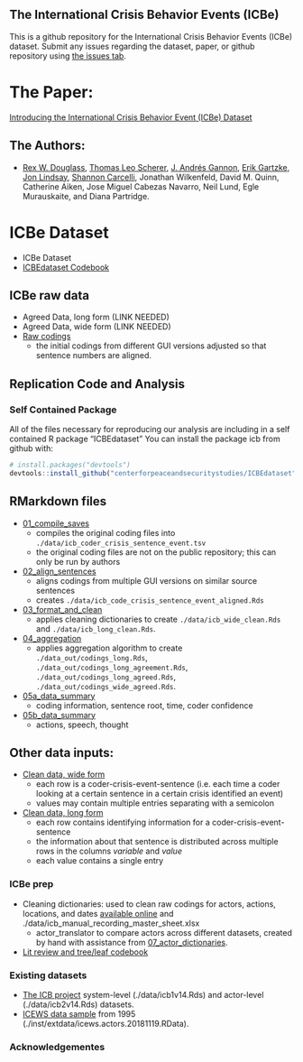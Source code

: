 
<!-- README.md is generated from README.Rmd. Please edit that file -->

## The International Crisis Behavior Events (ICBe)

This is a github repository for the International Crisis Behavior Events
(ICBe) dataset. Submit any issues regarding the dataset, paper, or
github repository using [the issues
tab](https://github.com/CenterForPeaceAndSecurityStudies/ICBEdataset/issues/new/choose).

# The Paper:

[Introducing the International Crisis Behavior Event (ICBe)
Dataset](https://github.com/CenterForPeaceAndSecurityStudies/ICBEdataset/blob/master/paper/IntroducingICBe_DouglassEtAl_2021_BetaDraft_bookdown.pdf)

## The Authors:

  - [Rex W. Douglass](http://www.rexdouglass.com), [Thomas Leo
    Scherer](http://tlscherer.com/), [J. Andrés
    Gannon](https://jandresgannon.com/), [Erik
    Gartzke](http://erikgartzke.com/), [Jon
    Lindsay](https://www.jonrlindsay.com/), [Shannon
    Carcelli](https://www.shannoncarcelli.com/), Jonathan Wilkenfeld,
    David M. Quinn, Catherine Aiken, Jose Miguel Cabezas Navarro, Neil
    Lund, Egle Murauskaite, and Diana Partridge.

# ICBe Dataset

  - ICBe Dataset
  - [ICBEdataset
    Codebook](https://docs.google.com/document/d/1aJkweohbfIWtNpJw1CmXbeIiK6czbJ5iPyKwiYP1YlU/edit?usp=sharing)

## ICBe raw data

  - Agreed Data, long form (LINK NEEDED)
  - Agreed Data, wide form (LINK NEEDED)
  - [Raw
    codings](https://github.com/CenterForPeaceAndSecurityStudies/ICBEdataset/raw/master/data/icb_coder_crisis_sentence_event_aligned.Rds)
      - the initial codings from different GUI versions adjusted so that
        sentence numbers are aligned.

## Replication Code and Analysis

### Self Contained Package

All of the files necessary for reproducing our analysis are including in
a self contained R package “ICBEdataset” You can install the package icb
from github with:

``` r
# install.packages("devtools")
devtools::install_github("centerforpeaceandsecuritystudies/ICBEdataset")
```

## RMarkdown files

  - [01\_compile\_saves](https://centerforpeaceandsecuritystudies.github.io/ICBEdataset/01_compile_saves.html)
      - compiles the original coding files into
        `./data/icb_coder_crisis_sentence_event.tsv`
      - the original coding files are not on the public repository; this
        can only be run by authors
  - [02\_align\_sentences](https://centerforpeaceandsecuritystudies.github.io/ICBEdataset/02_align_sentences.html)
      - aligns codings from multiple GUI versions on similar source
        sentences
      - creates `./data/icb_code_crisis_sentence_event_aligned.Rds`
  - [03\_format\_and\_clean](https://centerforpeaceandsecuritystudies.github.io/ICBEdataset/03_format_and_clean.html)
      - applies cleaning dictionaries to create
        `./data/icb_wide_clean.Rds` and `./data/icb_long_clean.Rds`.
  - [04\_aggregation](https://centerforpeaceandsecuritystudies.github.io/ICBEdataset/04_aggregation.html)
      - applies aggregation algorithm to create
        `./data_out/codings_long.Rds`,
        `./data_out/codings_long_agreement.Rds`,
        `./data_out/codings_long_agreed.Rds`,
        `./data_out/codings_wide_agreed.Rds`.
  - [05a\_data\_summary](https://centerforpeaceandsecuritystudies.github.io/ICBEdataset/05a_data_summary.html)
      - coding information, sentence root, time, coder confidence
  - [05b\_data\_summary](https://centerforpeaceandsecuritystudies.github.io/ICBEdataset/05b_data_summary.html)
      - actions, speech, thought

## Other data inputs:

  - [Clean data, wide
    form](https://github.com/CenterForPeaceAndSecurityStudies/ICBEdataset/raw/master/data/icb_wide_clean.Rds)
      - each row is a coder-crisis-event-sentence (i.e. each time a
        coder looking at a certain sentence in a certain crisis
        identified an event)
      - values may contain multiple entries separating with a semicolon
  - [Clean data, long
    form](https://github.com/CenterForPeaceAndSecurityStudies/ICBEdataset/raw/master/data/icb_long_clean.Rds)
      - each row contains identifying information for a
        coder-crisis-event-sentence
      - the information about that sentence is distributed across
        multiple rows in the columns *variable* and *value*
      - each value contains a single entry

### ICBe prep

  - Cleaning dictionaries: used to clean raw codings for actors,
    actions, locations, and dates [available
    online](https://docs.google.com/spreadsheets/d/1a7Id0Zg41PTKEv74H_KjiJzhMak2jGh0leT7B8oVWdI/edit#gid=0)
    and ./data/icb\_manual\_recording\_master\_sheet.xlsx
      - actor\_translator to compare actors across different datasets,
        created by hand with assistance from
        [07\_actor\_dictionaries](https://centerforpeaceandsecuritystudies.github.io/ICBEdataset/07_actor_dictionaries.html).
  - [Lit review and tree/leaf
    codebook](https://docs.google.com/spreadsheets/d/10tZGzjYgmvrbgQTV3oadVEV8m1LxLEDJEq9pzqq90Fc/edit#gid=1604363724)

### Existing datasets

  - [The ICB project](https://sites.duke.edu/icbdata/) system-level
    (./data/icb1v14.Rds) and actor-level (./data/icb2v14.Rds) datasets.
  - [ICEWS data
    sample](https://dataverse.harvard.edu/file.xhtml?persistentId=doi:10.7910/DVN/28075/WNOBVV&version=30.0)
    from 1995 (./inst/extdata/icews.actors.20181119.RData).

### Acknowledgementes
